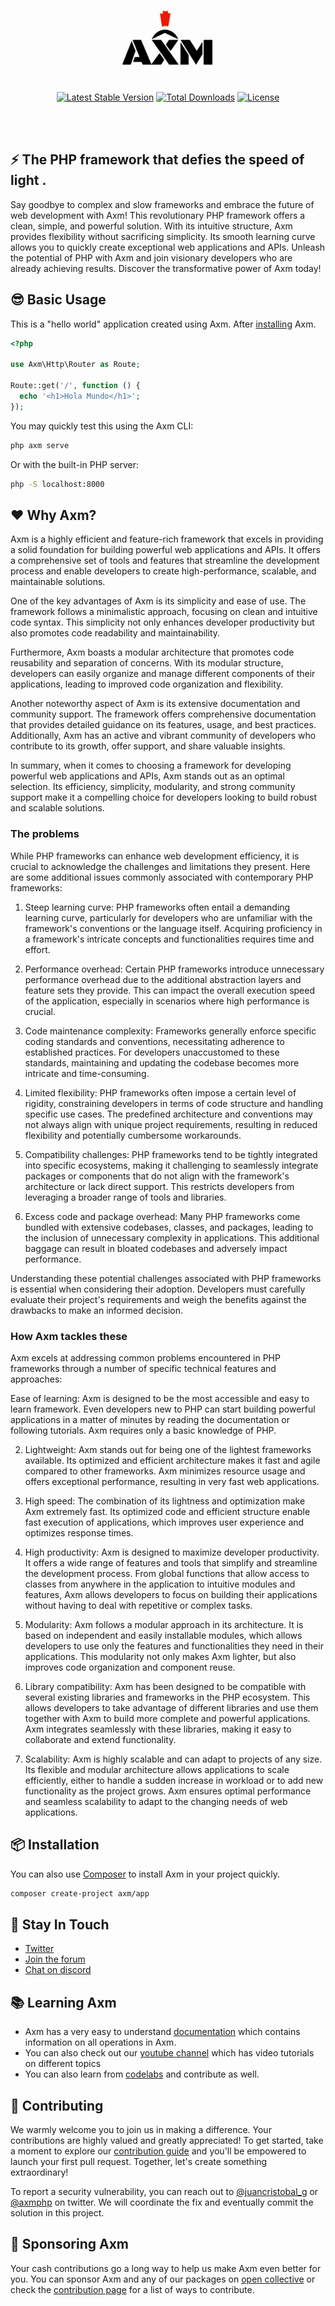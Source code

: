 <!-- markdownlint-disable no-inline-html -->
<p align="center">
  <br><br>
  <img src="resources/axm.png/" height="120"/>
  <br>
</p>

<p align="center">
	<a href="https://packagist.org/packages/axm/app"
		><img
			src="https://poser.pugx.org/axm/app/v/stable"
			alt="Latest Stable Version"
	/></a>
	<a href="https://packagist.org/packages/axm/app"
		><img
			src="https://poser.pugx.org/axm/app/downloads"
			alt="Total Downloads"
	/></a>
	<a href="https://packagist.org/packages/axm/app"
		><img
			src="https://poser.pugx.org/axm/app/license"
			alt="License"
	/></a>
</p>
<br />
<br />

## ⚡️ The PHP framework that defies the speed of light .

Say goodbye to complex and slow frameworks and embrace the future of web development with Axm! This revolutionary PHP framework offers a clean, simple, and powerful solution. With its intuitive structure, Axm provides flexibility without sacrificing simplicity. Its smooth learning curve allows you to quickly create exceptional web applications and APIs. Unleash the potential of PHP with Axm and join visionary developers who are already achieving results. Discover the transformative power of Axm today!

## 😎 Basic Usage

This is a "hello world" application created using Axm. After [installing](#-installation) Axm.

```php
<?php

use Axm\Http\Router as Route;

Route::get('/', function () {
  echo '<h1>Hola Mundo</h1>';
});

```

You may quickly test this using the Axm CLI:

```bash
php axm serve
```

Or with the built-in PHP server:

```bash
php -S localhost:8000
```

## ❤️ Why Axm?

Axm is a highly efficient and feature-rich framework that excels in providing a solid foundation for building powerful web applications and APIs. It offers a comprehensive set of tools and features that streamline the development process and enable developers to create high-performance, scalable, and maintainable solutions.

One of the key advantages of Axm is its simplicity and ease of use. The framework follows a minimalistic approach, focusing on clean and intuitive code syntax. This simplicity not only enhances developer productivity but also promotes code readability and maintainability.

Furthermore, Axm boasts a modular architecture that promotes code reusability and separation of concerns. With its modular structure, developers can easily organize and manage different components of their applications, leading to improved code organization and flexibility.

Another noteworthy aspect of Axm is its extensive documentation and community support. The framework offers comprehensive documentation that provides detailed guidance on its features, usage, and best practices. Additionally, Axm has an active and vibrant community of developers who contribute to its growth, offer support, and share valuable insights.

In summary, when it comes to choosing a framework for developing powerful web applications and APIs, Axm stands out as an optimal selection. Its efficiency, simplicity, modularity, and strong community support make it a compelling choice for developers looking to build robust and scalable solutions.

### The problems

While PHP frameworks can enhance web development efficiency, it is crucial to acknowledge the challenges and limitations they present. Here are some additional issues commonly associated with contemporary PHP frameworks:

1. Steep learning curve: PHP frameworks often entail a demanding learning curve, particularly for developers who are unfamiliar with the framework's conventions or the language itself. Acquiring proficiency in a framework's intricate concepts and functionalities requires time and effort.

2. Performance overhead: Certain PHP frameworks introduce unnecessary performance overhead due to the additional abstraction layers and feature sets they provide. This can impact the overall execution speed of the application, especially in scenarios where high performance is crucial.

3. Code maintenance complexity: Frameworks generally enforce specific coding standards and conventions, necessitating adherence to established practices. For developers unaccustomed to these standards, maintaining and updating the codebase becomes more intricate and time-consuming.

4. Limited flexibility: PHP frameworks often impose a certain level of rigidity, constraining developers in terms of code structure and handling specific use cases. The predefined architecture and conventions may not always align with unique project requirements, resulting in reduced flexibility and potentially cumbersome workarounds.

5. Compatibility challenges: PHP frameworks tend to be tightly integrated into specific ecosystems, making it challenging to seamlessly integrate packages or components that do not align with the framework's architecture or lack direct support. This restricts developers from leveraging a broader range of tools and libraries.

6. Excess code and package overhead: Many PHP frameworks come bundled with extensive codebases, classes, and packages, leading to the inclusion of unnecessary complexity in applications. This additional baggage can result in bloated codebases and adversely impact performance.

Understanding these potential challenges associated with PHP frameworks is essential when considering their adoption. Developers must carefully evaluate their project's requirements and weigh the benefits against the drawbacks to make an informed decision.

### How Axm tackles these

Axm excels at addressing common problems encountered in PHP frameworks through a number of specific technical features and approaches:

Ease of learning: Axm is designed to be the most accessible and easy to learn framework. Even developers new to PHP can start building powerful applications in a matter of minutes by reading the documentation or following tutorials. Axm requires only a basic knowledge of PHP.

2. Lightweight: Axm stands out for being one of the lightest frameworks available. Its optimized and efficient architecture makes it fast and agile compared to other frameworks. Axm minimizes resource usage and offers exceptional performance, resulting in very fast web applications.

3. High speed: The combination of its lightness and optimization make Axm extremely fast. Its optimized code and efficient structure enable fast execution of applications, which improves user experience and optimizes response times.

4. High productivity: Axm is designed to maximize developer productivity. It offers a wide range of features and tools that simplify and streamline the development process. From global functions that allow access to classes from anywhere in the application to intuitive modules and features, Axm allows developers to focus on building their applications without having to deal with repetitive or complex tasks.

5. Modularity: Axm follows a modular approach in its architecture. It is based on independent and easily installable modules, which allows developers to use only the features and functionalities they need in their applications. This modularity not only makes Axm lighter, but also improves code organization and component reuse.

6. Library compatibility: Axm has been designed to be compatible with several existing libraries and frameworks in the PHP ecosystem. This allows developers to take advantage of different libraries and use them together with Axm to build more complete and powerful applications. Axm integrates seamlessly with these libraries, making it easy to collaborate and extend functionality.

7. Scalability: Axm is highly scalable and can adapt to projects of any size. Its flexible and modular architecture allows applications to scale efficiently, either to handle a sudden increase in workload or to add new functionality as the project grows. Axm ensures optimal performance and seamless scalability to adapt to the changing needs of web applications.

## 📦 Installation

You can also use [Composer](https://getcomposer.org/) to install Axm in your project quickly.

```bash
composer create-project axm/app
```

## 📢 Stay In Touch

- [Twitter](https://twitter.com/axmphp)
- [Join the forum](https://github.com/axmphp/axm/discussions/)
- [Chat on discord](https://discord.gg/6WgT5whv)

## 📚 Learning Axm

- Axm has a very easy to understand [documentation](https://axmphp.com) which contains information on all operations in Axm.
- You can also check out our [youtube channel](https://www.youtube.com/channel/123w) which has video tutorials on different topics
- You can also learn from [codelabs](https://codelabs.axmphp.dev) and contribute as well.

## 🤝 Contributing

We warmly welcome you to join us in making a difference. Your contributions are highly valued and greatly appreciated! To get started, take a moment to explore our [contribution guide](https://discord.gg/6WgT5whv) and you'll be empowered to launch your first pull request. Together, let's create something extraordinary!

To report a security vulnerability, you can reach out to [@juancristobal_g](https://twitter.com/juancristobal_g) or [@axmphp](https://twitter.com/axmphp) on twitter. We will coordinate the fix and eventually commit the solution in this project.

## 🚀 Sponsoring Axm

Your cash contributions go a long way to help us make Axm even better for you. You can sponsor Axm and any of our packages on [open collective](https://opencollective.com/Axm) or check the [contribution page](https://axmphp.com/support/) for a list of ways to contribute.
